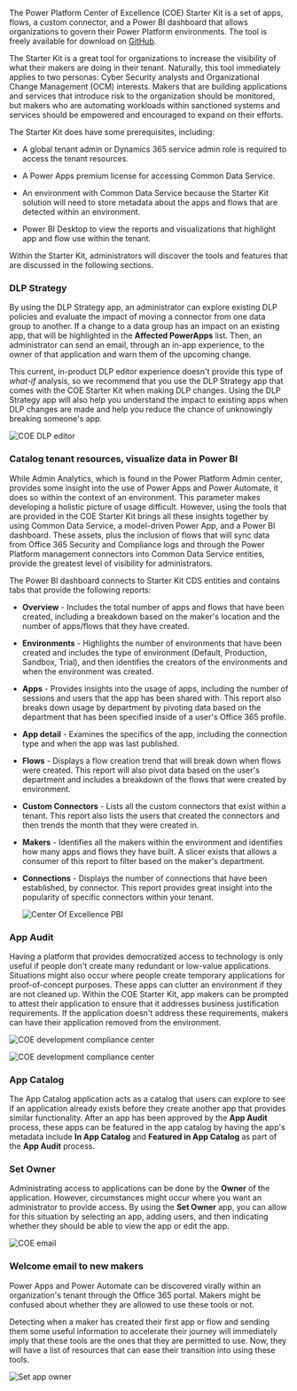The Power Platform Center of Excellence (COE) Starter Kit is a set of
apps, flows, a custom connector, and a Power BI dashboard that allows
organizations to govern their Power Platform environments. The tool is
freely available for download on
[GitHub](https://github.com/microsoft/powerapps-tools/tree/master/Administration/CoEStarterKit/?azure-portal=true).

The Starter Kit is a great tool for organizations to increase the
visibility of what their makers are doing in their tenant. 
Naturally, this tool immediately applies to two personas: Cyber
Security analysts and Organizational Change Management (OCM) interests.
Makers that are building applications and services that introduce risk
to the organization should be monitored, but makers who are automating
workloads within sanctioned systems and services should be empowered and
encouraged to expand on their efforts.

The Starter Kit does have some prerequisites, including:

-   A global tenant admin or Dynamics 365 service admin role is required
    to access the tenant resources.

-   A Power Apps premium license for accessing Common Data Service.

-   An environment with Common Data Service because the Starter Kit solution 
    will need to store metadata about the apps and flows that are detected 
    within an environment.

-   Power BI Desktop to view the reports and visualizations that
    highlight app and flow use within the tenant.

Within the Starter Kit, administrators will discover the tools
and features that are discussed in the following sections.

### DLP Strategy

By using the DLP Strategy app, an administrator can explore existing DLP policies
and evaluate the impact of moving a connector from one data group to
another. If a change to a data group has an impact on an existing
app, that will be highlighted in the **Affected PowerApps** list. Then, an
administrator can send an email, through an in-app experience, to the
owner of that application and warn them of the upcoming change.

This current, in-product DLP editor experience doesn't provide this
type of *what-if* analysis, so we recommend that you use the DLP Strategy app that comes
with the COE Starter Kit when making DLP changes.
Using the DLP Strategy app will also help you understand the impact
to existing apps when DLP changes are made and help you reduce the chance of
unknowingly breaking someone's app.

![COE DLP editor](../media/4-coe-dlp-editor.png)

### Catalog tenant resources, visualize data in Power BI

While Admin Analytics, which is found in the Power Platform Admin center,
provides some insight into the use of Power Apps and Power Automate,
it does so within the context of an environment. This parameter makes
developing a holistic picture of usage difficult. However,
using the tools that are provided in the COE Starter Kit brings all these
insights together by using Common Data Service, a model-driven
Power App, and a Power BI dashboard. These assets, plus the
inclusion of flows that will sync data from Office 365 Security and
Compliance logs and through the Power Platform management connectors
into Common Data Service entities, provide the greatest level of 
visibility for administrators.

The Power BI dashboard connects to Starter Kit CDS entities and
contains tabs that provide the following reports:

-   **Overview** - Includes the total number of apps and
        flows that have been created, including a breakdown based on
        the maker's location and the number of apps/flows that they have
        created.

-   **Environments** - Highlights the number of environments that
        have been created and includes the type of environment (Default,
        Production, Sandbox, Trial), and then identifies the creators of the
        environments and when the environment was created.

-   **Apps** - Provides insights into the usage of apps, including
        the number of sessions and users that the app has been shared
        with. This report also breaks down usage by department by pivoting data
        based on the department that has been specified inside of a
        user's Office 365 profile.

 -   **App detail** - Examines the specifics of the app, including
        the connection type and when the app was last published.

-   **Flows** - Displays a flow creation trend that will break down
        when flows were created. This report will also pivot data based
        on the user's department and includes a breakdown of the flows
        that were created by environment.

 -   **Custom Connectors** - Lists all the custom connectors that
        exist within a tenant. This report also lists the users that created the connectors and
        then trends the month that they were created in.

 -   **Makers** - Identifies all the makers within the environment
        and identifies how many apps and flows they have built. A slicer
        exists that allows a consumer of this report to filter based
        on the maker's department.

 -   **Connections** - Displays the number of connections that have
        been established, by connector. This report provides great
        insight into the popularity of specific connectors within your
        tenant.

        ![Center Of Excellence PBI](../media/5-coe-pbi-1.png)

### App Audit

Having a platform that provides democratized access to technology is
only useful if people don't create many redundant or low-value
applications. Situations might also occur where people create
temporary applications for proof-of-concept purposes. These apps can
clutter an environment if they are not cleaned up. Within the COE
Starter Kit, app makers can be prompted to attest their application
to ensure that it addresses business justification requirements. If
the application doesn't address these requirements, makers can have their application removed from the
environment.

![COE development compliance center](../media/6-coe-dev-compliance-center.png)

![COE development compliance center](../media/7-coe-dev-compliance-center2-1.png)

### App Catalog

The App Catalog application acts as a catalog that users can explore to see if
an application already exists before they create another app that
provides similar functionality. After an app has been approved by the
**App Audit** process, these apps can be featured in the app catalog by having 
the app's metadata include **In App Catalog** and **Featured in App Catalog** as part
of the **App Audit** process.

### Set Owner

Administrating access to applications can be done by the **Owner**
of the application. However, circumstances might occur where you
want an administrator to provide access. By using the **Set Owner** app, you can 
allow for this situation by selecting an app, adding users,
and then indicating whether they should be able to view the app or edit
the app.

![COE email](../media/8-coe-email.png)

### Welcome email to new makers

Power Apps and Power Automate can be discovered virally within an
organization's tenant through the Office 365 portal.
Makers might be confused about whether they are allowed to use these
tools or not. 
    
Detecting when a maker has created their first app or flow
and sending them some useful information to accelerate their
journey will immediately imply that these tools are the ones that they are
permitted to use. Now, they will have a list of resources that can ease
their transition into using these tools.

![Set app owner](../media/9-set-app-owner.png)
